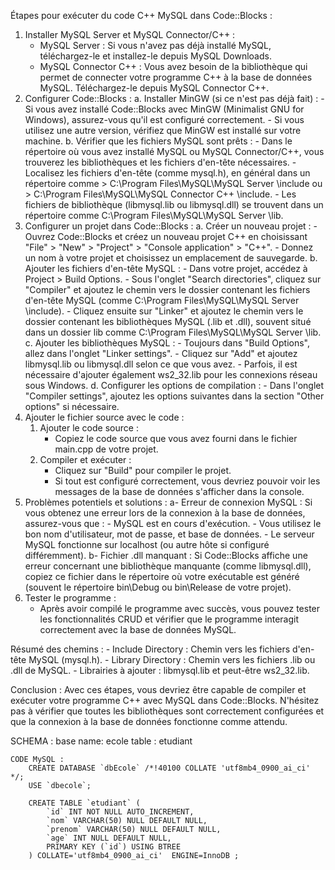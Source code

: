 Étapes pour exécuter du code C++ MySQL dans Code::Blocks :
1. Installer MySQL Server et MySQL Connector/C++ :
	- MySQL Server : Si vous n'avez pas déjà installé MySQL, téléchargez-le et installez-le depuis MySQL Downloads.
	- MySQL Connector C++ : Vous avez besoin de la bibliothèque qui permet de connecter votre programme C++ à la base de données MySQL. Téléchargez-le depuis MySQL Connector C++.
2. Configurer Code::Blocks :
	a.	Installer MinGW (si ce n'est pas déjà fait) :
		- Si vous avez installé Code::Blocks avec MinGW (Minimalist GNU for Windows), assurez-vous qu'il est configuré correctement.
		- Si vous utilisez une autre version, vérifiez que MinGW est installé sur votre machine.
	b.	Vérifier que les fichiers MySQL sont prêts :
		- Dans le répertoire où vous avez installé MySQL ou MySQL Connector/C++, vous trouverez les bibliothèques et les fichiers d'en-tête nécessaires.
		- Localisez les fichiers d'en-tête (comme mysql.h), en général dans un répertoire comme 
			> C:\Program Files\MySQL\MySQL Server <version>\include 
			ou 
			> C:\Program Files\MySQL\MySQL Connector C++ <version>\include.
		- Les fichiers de bibliothèque (libmysql.lib ou libmysql.dll) se trouvent dans un répertoire comme C:\Program Files\MySQL\MySQL Server <version>\lib.
3. Configurer un projet dans Code::Blocks :
	a.	Créer un nouveau projet :
		- Ouvrez Code::Blocks et créez un nouveau projet C++ en choisissant "File" > "New" > "Project" > "Console application" > "C++".
		- Donnez un nom à votre projet et choisissez un emplacement de sauvegarde.
	b.	Ajouter les fichiers d'en-tête MySQL :
		- Dans votre projet, accédez à Project > Build Options.
		- Sous l'onglet "Search directories", cliquez sur "Compiler" et ajoutez le chemin vers le dossier contenant les fichiers d'en-tête MySQL (comme C:\Program Files\MySQL\MySQL Server <version>\include).
		- Cliquez ensuite sur "Linker" et ajoutez le chemin vers le dossier contenant les bibliothèques MySQL (.lib et .dll), souvent situé dans un dossier lib comme C:\Program Files\MySQL\MySQL Server <version>\lib.
	c.	Ajouter les bibliothèques MySQL :
		- Toujours dans "Build Options", allez dans l'onglet "Linker settings".
		- Cliquez sur "Add" et ajoutez libmysql.lib ou libmysql.dll selon ce que vous avez.
		- Parfois, il est nécessaire d'ajouter également ws2_32.lib pour les connexions réseau sous Windows.
	d.	Configurer les options de compilation :
		- Dans l'onglet "Compiler settings", ajoutez les options suivantes dans la section "Other options" si nécessaire.
4. Ajouter le fichier source avec le code :
	1.	Ajouter le code source :
		- Copiez le code source que vous avez fourni dans le fichier main.cpp de votre projet.
	2.	Compiler et exécuter :
		- Cliquez sur "Build" pour compiler le projet.
		- Si tout est configuré correctement, vous devriez pouvoir voir les messages de la base de données s'afficher dans la console.
5. Problèmes potentiels et solutions :
	a- Erreur de connexion MySQL : Si vous obtenez une erreur lors de la connexion à la base de données, assurez-vous que :
		- MySQL est en cours d'exécution.
		- Vous utilisez le bon nom d'utilisateur, mot de passe, et base de données.
		- Le serveur MySQL fonctionne sur localhost (ou autre hôte si configuré différemment).
	b- Fichier .dll manquant : Si Code::Blocks affiche une erreur concernant une bibliothèque manquante (comme libmysql.dll), copiez ce fichier dans le répertoire où votre exécutable est généré (souvent le répertoire bin\Debug ou bin\Release de votre projet).
6. Tester le programme :
	- Après avoir compilé le programme avec succès, vous pouvez tester les fonctionnalités CRUD et vérifier que le programme interagit correctement avec la base de données MySQL.
	
Résumé des chemins :
	- Include Directory : Chemin vers les fichiers d'en-tête MySQL (mysql.h).
	- Library Directory : Chemin vers les fichiers .lib ou .dll de MySQL.
	- Librairies à ajouter : libmysql.lib et peut-être ws2_32.lib.

Conclusion :
Avec ces étapes, vous devriez être capable de compiler et exécuter votre programme C++ avec MySQL dans Code::Blocks. 
N'hésitez pas à vérifier que toutes les bibliothèques sont correctement configurées et que la connexion à la base de données fonctionne comme attendu.


SCHEMA :
	base name: ecole
	table : etudiant
	
	CODE MySQL :
		CREATE DATABASE `dbEcole` /*!40100 COLLATE 'utf8mb4_0900_ai_ci' */;
		USE `dbecole`;

		CREATE TABLE `etudiant` (
			`id` INT NOT NULL AUTO_INCREMENT,
			`nom` VARCHAR(50) NULL DEFAULT NULL,
			`prenom` VARCHAR(50) NULL DEFAULT NULL,
			`age` INT NULL DEFAULT NULL,
			PRIMARY KEY (`id`) USING BTREE
		) COLLATE='utf8mb4_0900_ai_ci' 	ENGINE=InnoDB ;
